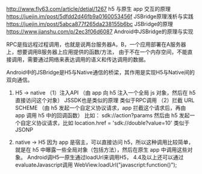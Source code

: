 http://www.fly63.com/article/detial/1267   h5 与原生 app 交互的原理
https://juejin.im/post/5dfdd2d46fb9a0160053456f   JSBridge原理浅析与实践
https://juejin.im/post/5abca877f265da238155b6bc   JSBridge的原理
https://www.jianshu.com/p/2ec3f06d6087   Android中JSBridge的原理与实现

RPC是指远程过程调用，也就是说两台服务器A，B，一个应用部署在A服务器上，想要调用B服务器上应用提供的函数/方法，
由于不在一个内存空间，不能直接调用，需要通过网络来表达调用的语义和传达调用的数据。

Android中的JSBridge是H5与Native通信的桥梁，其作用是实现H5与Native间的双向通信。
1. H5 -> native
（1）注入API  （由 app 向 h5 注入一个全局 js 对象，然后在 h5 直接访问这个对象） JSSDK也是类似的原理  类似于RPC调用
（2）拦截 URL SCHEME （由 h5 发起一个自定义协议请求，app 拦截这个请求后，再由 app 调用 h5 中的回调函数） 比如： sdk://action?params 
然后由 h5 发起一个自定义协议请求，比如 location.href = 'sdk://double?value=10'  类似于JSONP

2. native -> H5
因为 app 是宿主，可以直接访问 h5，所以这种调用比较简单，就是在 h5 中曝露一些全局对象（包括方法），然后在原生 app 中调用这些对象。
Android调H5—原生通过loadUrl来调用H5，  4.4及以上还可以通过evaluateJavascript调用
WebView.loadUrl("javascript:function()");